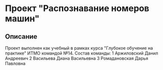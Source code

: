 # Проект "Распознавание номеров машин" 

## Описание
Проект выполнен как учебный в рамках курса "Глубокое обучение на практике" ИТМО командой №14. Состав команды:
1 Аржиловский Данил Андреевич
2 Васильева Диана Васильевна
3 Ромадановская Дарья Павловна

